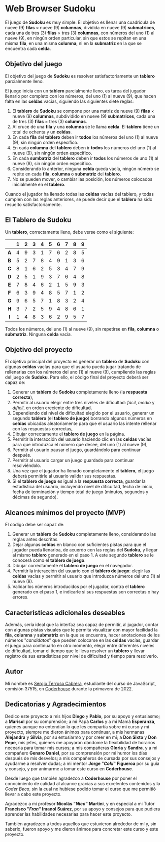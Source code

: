 # Web Browser Sudoku

El juego de **Sudoku** es muy simple. El objetivo es llenar una cuadrícula de nueve (9)
**filas** × nueve (9) **columnas**, dividida en nueve (9) **submatrices**, cada una de
tres (3) **filas** × tres (3) **columnas**, con números del uno (1) al nueve (9), en
ningún orden particular, sin que estos se repitan en una misma **fila**, en una misma
**columna**, ni en la **submatriz** en la que se encuentra cada **celda**.

## Objetivo del juego

El objetivo del juego de **Sudoku** es resolver satisfactoriamente un **tablero**
parcialmente lleno.

El juego inicia con un **tablero** parcialmente lleno, es tarea del jugador llenarlo por
completo con los números, del uno (1) al nueve (9), que hacen falta en las **celdas** vacías,
siguiendo las siguientes siete reglas:

1. El **tablero** de **Sudoku** se compone por una matriz de nueve (9) **filas** × nueve
(9) **columnas**, subdividido en nueve (9) **submatrices**, cada una de tres (3) **filas** ×
tres (3) **columnas**.
2. Al cruce de una **fila** y una **columna** se le llama **celda**. El **tablero** tiene
un total de ochenta y un **celdas**.
3. En cada **fila** del **tablero** deben ir **todos** los números del uno (1) al nueve
(9), sin ningún orden específico.
4. En cada **columna** del **tablero** deben ir **todos** los números del uno (1) al nueve
(9), sin ningún orden específico.
5. En cada **sumbatriz** del **tablero** deben ir **todos** los números de uno (1) al nueve
(9), sin ningún orden específico.
6. Considerando lo anterior, ninguna **celda** queda vacía, ningún número se repite en
cada **fila**, **columna** o **submatriz** del **tablero**.
7. No se pueden mover, o cambiar las posición, los números colocados inicialmente en
el **tablero**.

Cuando el jugador ha llenado todas las **celdas** vacías del tablero, y todas cumplen con
las reglas anteriores, se puede decir que el **tablero** ha sido resuelto satisfactoriamente.

## El Tablero de Sudoku

Un **tablero**, correctamente lleno, debe verse como el siguiente:

|     |  1  |  2  |  3  |  4  |  5  |  6  |  7  |  8  |  9  |
|:---:|:---:|:---:|:---:|:---:|:---:|:---:|:---:|:---:|:---:|
|**A**|  4  |  9  |  3  |  1  |  7  |  6  |  2  |  8  |  5  |
|**B**|  5  |  2  |  7  |  8  |  4  |  9  |  1  |  3  |  6  |
|**C**|  8  |  1  |  6  |  2  |  5  |  3  |  4  |  7  |  9  |
|**D**|  2  |  5  |  1  |  9  |  3  |  7  |  6  |  4  |  8  |
|**E**|  7  |  8  |  4  |  6  |  2  |  1  |  5  |  9  |  3  |
|**F**|  6  |  3  |  9  |  4  |  8  |  5  |  7  |  1  |  2  |
|**G**|  9  |  6  |  5  |  7  |  1  |  8  |  3  |  2  |  4  |
|**H**|  3  |  7  |  2  |  5  |  9  |  4  |  8  |  6  |  1  |
|**I**|  1  |  4  |  8  |  3  |  6  |  2  |  9  |  5  |  7  |

 Todos los números, del uno (1) al nueve (9), sin repetirse en **fila**, **columna** o
 **submatriz**. Ninguna **celda** vacía.

## Objetivo del proyecto

El objetivo principal del proyecto es generar un **tablero** de **Sudoku** con algunas
**celdas** vacías para que el usuario pueda jugar tratando de rellenarlas con los números
del uno (1) al nueve (9), cumpliendo las reglas del juego de **Sudoku**. Para ello, el
código final del proyecto deberá ser capaz de:

1. Generar un **tablero** de **Sudoku** completamente lleno (la **respuesta correcta**),
2. Permitir al usuario elegir entre tres niveles de dificultad: *fácil*, *medio* y
*difícil*, en orden creciente de dificultad.
3. Dependiendo del nivel de dificultad elegido por el usuario, generar un segundo
**tablero** (el **tablero de juego**) borrando algunos números en **celdas** ubicadas
aleatoriamente para que el usuario las intente rellenar con las respuestas correctas,
4. Dibujar correctamente el **tablero de juego** en la página.
5. Permitir la interacción del usuario haciendo clic en las **celdas** vacías para que
introduzca el número que desee, del uno (1) al nueve (9),
6. Permitir al usuario pausar el juego, guardándolo para continuar después.
7. Permitir al usuario cargar un juego guardado para continuar resolviéndolo.
8. Una vez que el jugador ha llenado completamente el **tablero**, el juego deberá
permitirle al usuario validar sus respuestas.
9. Si el **tablero de juego** es igual a la **respuesta correcta**, guardar la estadística
del usuario, incluyendo nivel de dificultad, fecha de inicio, fecha de terminación y tiempo
total de juego (minutos, segundos y décimas de segundo).

## Alcances mínimos del proyecto (MVP)

El código debe ser capaz de:

1. Generar un **tablero** de **Sudoku** completamente lleno, considerando las reglas antes
descritas.
2. Dejar algunas **celdas** en blanco con suficientes pistas para que el jugador
pueda llenarloa, de acuerdo con las reglas del **Sudoku**, y llegar al mismo
**tablero** generado en el paso 1. A este segundo **tablero** se le conocerá como el
**tablero de juego**.
3. Dibujar correctamente el **tablero de juego** en el navegador.
4. Permitir la interacción del usuario con el **tablero de juego**: elegir las **celdas**
vacías y permitir al usuario que introduzca números del uno (1) al nueve (9).
5. Validar los números introducidos por el jugador, contra el **tablero** generado en el
paso 1, e indicarle si sus respuestas son correctas o hay errores.

## Características adicionales deseables

Además, sería ideal que la interfaz sea capaz de permitir, al jugador, contar con
algunas pistas visuales que le permita visualizar con mayor facilidad la **fila**,
**columna** y **submatriz** en la que se encuentra, hacer anotaciones de los números
"*candidatos*" que pueden colocarse en las **celdas** vacías, guardar el juego para
continuarlo en otro momento, elegir entre diferentes niveles de dificultad, tomar
el tiempo que le lleva resolver un **tablero** y llevar registro de sus estadísticas
por nivel de dificultad y tiempo para resolverlo.

## Autor

Mi nombre es [Sergio Terroso Cabrera](mailto:sergio.terroso@gmail.com), estudiante
del curso de JavaScript, comisión 37515, en [Coderhouse](https://www.coderhouse.com.mx/)
durante la primavera de 2022.

## Dedicatorias y Agradecimientos

Dedico este proyecto a mis hijos **Diego** y **Pablo**, por su apoyo y entusiasmo;
a **Marisol** por su comprensión; a mi Papá **Carlos** y a mi Mamá **Esperanza**,
quienes aunque no entendían lo que les compartía sobre mi curso y mi proyecto,
siempre me dieron ánimos para continuar, a mis hermanas **Alejandra** y **Silvia**,
por su entusiarmo y por creer en mí; a **Don Sixto** y **Don Pepe**, mis jefes, quienes
me apoyaron dándome la flexibilidad de horarios necearia para tomar mis cursos; a mis
compañeras **Gloria** y **Sandra**, y a mi compañero **Genaro Daniel**, por su comprensión
por mi humor los días después de mis desvelos; a mis compañeros de cursada por sus consejos
y ayudarme a resolver dudas; a mi mentor **Jorge "*Coki*" Figueroa** por su guía y consejo,
y por animarme a tomar este curso en **Coderhouse**.

Desde luego que también agradezco a **Coderhouse** por poner el conocimiento de calidad al
alcance gracias a sus excelentes contenidos y la *Coder Beca*, sin la cual no hubiese podido
tomar el curso que me permitió llevar a cabo este proyecto.

Agradezco a mi profesor **Nicolás "*Nico*" Martini**, y en especial a mi Tutor
**Francisco "*Fran*" Imanol Suárez**, por su apoyo y consejos para que pudiera aprender las
habilidades necesarias para hacer este proyecto.

También agradezco a todos aquellos que estuvieron alrededor de mí y, sin saberlo, fueron
apoyo y me dieron ánimos para concretar este curso y este proyecto.
